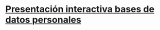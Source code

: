 # [Presentación interactiva bases de datos personales](https://catedras.linti.unlp.edu.ar/mod/page/view.php?id=39969)
